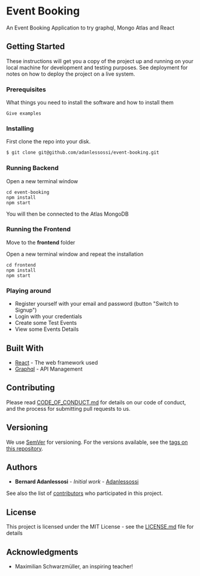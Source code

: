 # Event Booking

An Event Booking Application to try graphql, Mongo Atlas and React

## Getting Started

These instructions will get you a copy of the project up and running on your local machine for development and testing purposes. See deployment for notes on how to deploy the project on a live system.

### Prerequisites

What things you need to install the software and how to install them

```
Give examples
```

### Installing

First clone the repo into your disk.

```bash
$ git clone git@github.com/adanlessossi/event-booking.git
```

### Running Backend
Open a new terminal window

```
cd event-booking
npm install
npm start
```
You will then be connected to the Atlas MongoDB

### Running the Frontend
Move to the **frontend** folder

Open a new terminal window and repeat the installation

```
cd frontend
npm install
npm start
```

### Playing around

- Register yourself with your email and password (button "Switch to Signup")
- Login with your credentials
- Create some Test Events
- View some Events Details

## Built With

* [React](https://reactjs.org/) - The web framework used
* [Graphql](https://graphql.org/) - API Management

## Contributing

Please read [CODE_OF_CONDUCT.md](https://github.com/adanlessossi/event-booking/blob/master/CODE_OF_CONDUCT.md) for details on our code of conduct, and the process for submitting pull requests to us.

## Versioning

We use [SemVer](http://semver.org/) for versioning. For the versions available, see the [tags on this repository](https://github.com/adanlessossi/event-booking/tags). 

## Authors

* **Bernard Adanlessosi** - *Initial work* - [Adanlessossi](https://github.com/adanlessossi)

See also the list of [contributors](https://github.com/adanlessossi/event-booking/contributors) who participated in this project.

## License

This project is licensed under the MIT License - see the [LICENSE.md](LICENSE.md) file for details

## Acknowledgments

* Maximilian Schwarzmüller, an inspiring teacher!
